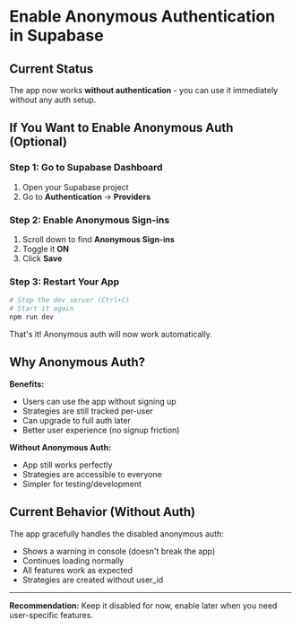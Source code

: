 # Enable Anonymous Authentication in Supabase

## Current Status
The app now works **without authentication** - you can use it immediately without any auth setup.

## If You Want to Enable Anonymous Auth (Optional)

### Step 1: Go to Supabase Dashboard
1. Open your Supabase project
2. Go to **Authentication** → **Providers**

### Step 2: Enable Anonymous Sign-ins
1. Scroll down to find **Anonymous Sign-ins**
2. Toggle it **ON**
3. Click **Save**

### Step 3: Restart Your App
```bash
# Stop the dev server (Ctrl+C)
# Start it again
npm run dev
```

That's it! Anonymous auth will now work automatically.

## Why Anonymous Auth?

**Benefits:**
- Users can use the app without signing up
- Strategies are still tracked per-user
- Can upgrade to full auth later
- Better user experience (no signup friction)

**Without Anonymous Auth:**
- App still works perfectly
- Strategies are accessible to everyone
- Simpler for testing/development

## Current Behavior (Without Auth)

The app gracefully handles the disabled anonymous auth:
- Shows a warning in console (doesn't break the app)
- Continues loading normally
- All features work as expected
- Strategies are created without user_id

---

**Recommendation:** Keep it disabled for now, enable later when you need user-specific features.

